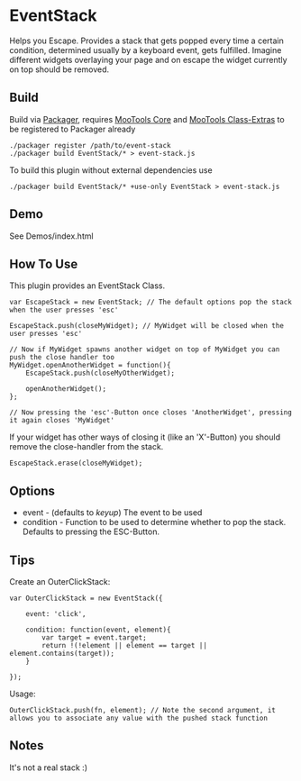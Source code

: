 EventStack
==========

Helps you Escape. Provides a stack that gets popped every time a certain condition, determined usually by a keyboard event, gets fulfilled. Imagine different widgets overlaying your page and on escape the widget currently on top should be removed.

Build
-----

Build via [Packager](http://github.com/kamicane/packager), requires [MooTools Core](http://github.com/mootools/mootools-core) and [MooTools Class-Extras](http://github.com/cpojer/mootools-class-extras) to be registered to Packager already

	./packager register /path/to/event-stack
	./packager build EventStack/* > event-stack.js

To build this plugin without external dependencies use

	./packager build EventStack/* +use-only EventStack > event-stack.js

Demo
----

See Demos/index.html

How To Use
----------

This plugin provides an EventStack Class.

	var EscapeStack = new EventStack; // The default options pop the stack when the user presses 'esc'
	
	EscapeStack.push(closeMyWidget); // MyWidget will be closed when the user presses 'esc'
	
	// Now if MyWidget spawns another widget on top of MyWidget you can push the close handler too
	MyWidget.openAnotherWidget = function(){
		EscapeStack.push(closeMyOtherWidget);
		
		openAnotherWidget();
	};
	
	// Now pressing the 'esc'-Button once closes 'AnotherWidget', pressing it again closes 'MyWidget'
	
If your widget has other ways of closing it (like an 'X'-Button) you should remove the close-handler from the stack.

	EscapeStack.erase(closeMyWidget);
	
Options
-------

* event - (defaults to *keyup*) The event to be used
* condition - Function to be used to determine whether to pop the stack. Defaults to pressing the ESC-Button.

Tips
----

Create an OuterClickStack:

	var OuterClickStack = new EventStack({

		event: 'click',

		condition: function(event, element){
			var target = event.target;
			return !(!element || element == target || element.contains(target));
		}

	});

Usage:

	OuterClickStack.push(fn, element); // Note the second argument, it allows you to associate any value with the pushed stack function

Notes
-----

It's not a real stack :)